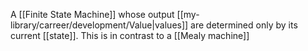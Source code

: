A [[Finite State Machine]] whose output [[my-library/carreer/development/Value|values]] are determined only by its current [[state]]. This is in contrast to a [[Mealy machine]]
